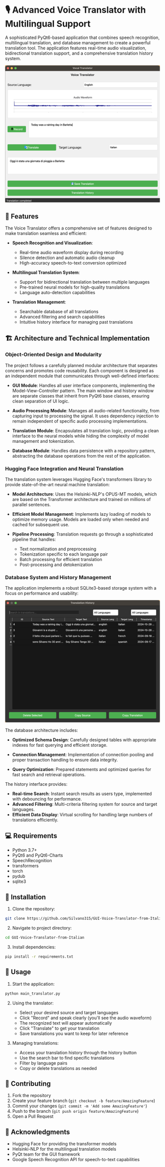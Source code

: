 # 🎙️ Advanced Voice Translator with Multilingual Support

A sophisticated PyQt6-based application that combines speech recognition, multilingual translation, and database management to create a powerful translation tool. The application features real-time audio visualization, bidirectional translation support, and a comprehensive translation history system.

![Main GUI Screenshot](assets/screenshots/GUI_screen.png)

## 🌟 Features

The Voice Translator offers a comprehensive set of features designed to make translation seamless and efficient:

- **Speech Recognition and Visualization**: 
  - Real-time audio waveform display during recording
  - Silence detection and automatic audio cleanup
  - High-accuracy speech-to-text conversion optimized

- **Multilingual Translation System**: 
  - Support for bidirectional translation between multiple languages
  - Pre-trained neural models for high-quality translations
  - Language auto-detection capabilities

- **Translation Management**:
  - Searchable database of all translations
  - Advanced filtering and search capabilities
  - Intuitive history interface for managing past translations

## 🏗️ Architecture and Technical Implementation

### Object-Oriented Design and Modularity

The project follows a carefully planned modular architecture that separates concerns and promotes code reusability. Each component is designed as an independent module that communicates through well-defined interfaces:

- **GUI Module**: Handles all user interface components, implementing the Model-View-Controller pattern. The main window and history window are separate classes that inherit from PyQt6 base classes, ensuring clean separation of UI logic.

- **Audio Processing Module**: Manages all audio-related functionality, from capturing input to processing the signal. It uses dependency injection to remain independent of specific audio processing implementations.

- **Translation Module**: Encapsulates all translation logic, providing a clean interface to the neural models while hiding the complexity of model management and tokenization.

- **Database Module**: Handles data persistence with a repository pattern, abstracting the database operations from the rest of the application.

### Hugging Face Integration and Neural Translation

The translation system leverages Hugging Face's transformers library to provide state-of-the-art neural machine translation:

- **Model Architecture**: Uses the Helsinki-NLP's OPUS-MT models, which are based on the Transformer architecture and trained on millions of parallel sentences.

- **Efficient Model Management**: Implements lazy loading of models to optimize memory usage. Models are loaded only when needed and cached for subsequent use.

- **Pipeline Processing**: Translation requests go through a sophisticated pipeline that handles:
  - Text normalization and preprocessing
  - Tokenization specific to each language pair
  - Batch processing for efficient translation
  - Post-processing and detokenization

### Database System and History Management

The application implements a robust SQLite3-based storage system with a focus on performance and usability:

![History Interface](assets/screenshots/DB_history.png)

The database architecture includes:

- **Optimized Schema Design**: Carefully designed tables with appropriate indexes for fast querying and efficient storage.

- **Connection Management**: Implementation of connection pooling and proper transaction handling to ensure data integrity.

- **Query Optimization**: Prepared statements and optimized queries for fast search and retrieval operations.

The history interface provides:

- **Real-time Search**: Instant search results as users type, implemented with debouncing for performance.
- **Advanced Filtering**: Multi-criteria filtering system for source and target languages.
- **Efficient Data Display**: Virtual scrolling for handling large numbers of translations efficiently.

## 💻 Requirements

- Python 3.7+
- PyQt6 and PyQt6-Charts
- SpeechRecognition
- transformers
- torch
- pydub
- sqlite3

## 🚀 Installation

1. Clone the repository:
```bash
git clone https://github.com/Silvano315/GUI-Voice-Translator-from-Italian.git
```

2. Navigate to project directory:
```bash
cd GUI-Voice-Translator-from-Italian
```

3. Install dependencies:
```bash
pip install -r requirements.txt
```

## 📖 Usage

1. Start the application:
```bash
python main_translator.py
```

2. Using the translator:
   - Select your desired source and target languages
   - Click "Record" and speak clearly (you'll see the audio waveform)
   - The recognized text will appear automatically
   - Click "Translate" to get your translation
   - Save translations you want to keep for later reference

3. Managing translations:
   - Access your translation history through the history button
   - Use the search bar to find specific translations
   - Filter by language pairs
   - Copy or delete translations as needed

## 🤝 Contributing

1. Fork the repository
2. Create your feature branch (`git checkout -b feature/AmazingFeature`)
3. Commit your changes (`git commit -m 'Add some AmazingFeature'`)
4. Push to the branch (`git push origin feature/AmazingFeature`)
5. Open a Pull Request

## 🙏 Acknowledgments

- Hugging Face for providing the transformer models
- Helsinki-NLP for the multilingual translation models
- PyQt team for the GUI framework
- Google Speech Recognition API for speech-to-text capabilities